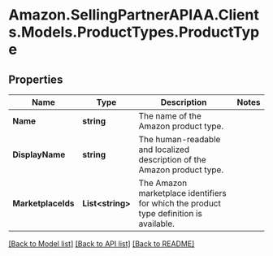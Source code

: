 # Amazon.SellingPartnerAPIAA.Clients.Models.ProductTypes.ProductType
## Properties

Name | Type | Description | Notes
------------ | ------------- | ------------- | -------------
**Name** | **string** | The name of the Amazon product type. | 
**DisplayName** | **string** | The human-readable and localized description of the Amazon product type. | 
**MarketplaceIds** | **List&lt;string&gt;** | The Amazon marketplace identifiers for which the product type definition is available. | 

[[Back to Model list]](../README.md#documentation-for-models) [[Back to API list]](../README.md#documentation-for-api-endpoints) [[Back to README]](../README.md)

